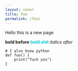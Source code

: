 ```yaml
---
layout: inner
title: Foo 
permalink: /foo/
---
```

Hello this is a new page

**bold before** **<span style="color:#00cccc">bold shit</span>** *italics after*

```
# I also know python
def foo() {
    print("fuck you")
}
```
